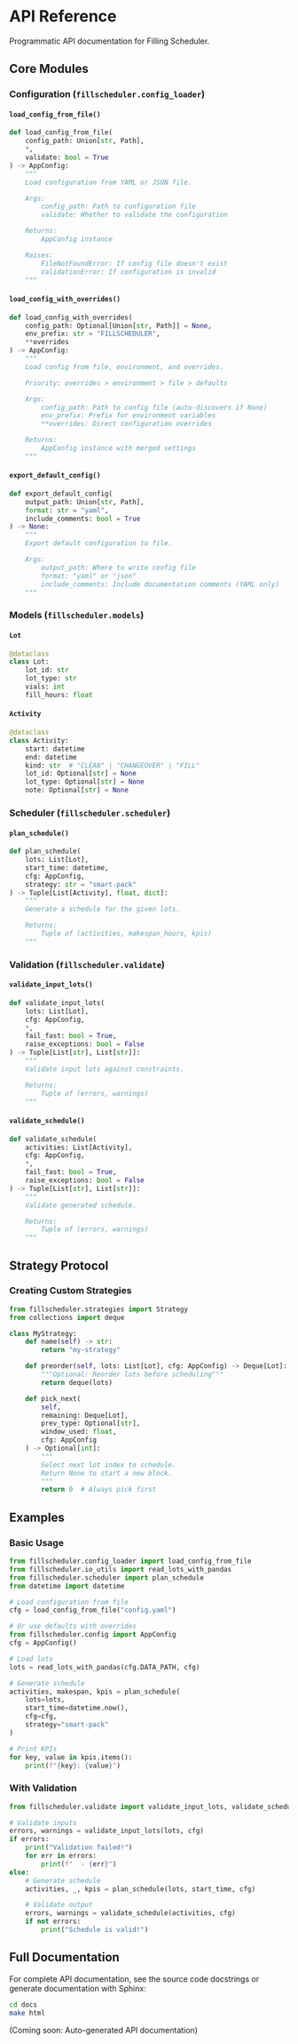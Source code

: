 # API Reference

Programmatic API documentation for Filling Scheduler.

## Core Modules

### Configuration (`fillscheduler.config_loader`)

#### `load_config_from_file()`
```python
def load_config_from_file(
    config_path: Union[str, Path],
    *,
    validate: bool = True
) -> AppConfig:
    """
    Load configuration from YAML or JSON file.

    Args:
        config_path: Path to configuration file
        validate: Whether to validate the configuration

    Returns:
        AppConfig instance

    Raises:
        FileNotFoundError: If config file doesn't exist
        ValidationError: If configuration is invalid
    """
```

#### `load_config_with_overrides()`
```python
def load_config_with_overrides(
    config_path: Optional[Union[str, Path]] = None,
    env_prefix: str = "FILLSCHEDULER",
    **overrides
) -> AppConfig:
    """
    Load config from file, environment, and overrides.

    Priority: overrides > environment > file > defaults

    Args:
        config_path: Path to config file (auto-discovers if None)
        env_prefix: Prefix for environment variables
        **overrides: Direct configuration overrides

    Returns:
        AppConfig instance with merged settings
    """
```

#### `export_default_config()`
```python
def export_default_config(
    output_path: Union[str, Path],
    format: str = "yaml",
    include_comments: bool = True
) -> None:
    """
    Export default configuration to file.

    Args:
        output_path: Where to write config file
        format: "yaml" or "json"
        include_comments: Include documentation comments (YAML only)
    """
```

### Models (`fillscheduler.models`)

#### `Lot`
```python
@dataclass
class Lot:
    lot_id: str
    lot_type: str
    vials: int
    fill_hours: float
```

#### `Activity`
```python
@dataclass
class Activity:
    start: datetime
    end: datetime
    kind: str  # "CLEAN" | "CHANGEOVER" | "FILL"
    lot_id: Optional[str] = None
    lot_type: Optional[str] = None
    note: Optional[str] = None
```

### Scheduler (`fillscheduler.scheduler`)

#### `plan_schedule()`
```python
def plan_schedule(
    lots: List[Lot],
    start_time: datetime,
    cfg: AppConfig,
    strategy: str = "smart-pack"
) -> Tuple[List[Activity], float, dict]:
    """
    Generate a schedule for the given lots.

    Returns:
        Tuple of (activities, makespan_hours, kpis)
    """
```

### Validation (`fillscheduler.validate`)

#### `validate_input_lots()`
```python
def validate_input_lots(
    lots: List[Lot],
    cfg: AppConfig,
    *,
    fail_fast: bool = True,
    raise_exceptions: bool = False
) -> Tuple[List[str], List[str]]:
    """
    Validate input lots against constraints.

    Returns:
        Tuple of (errors, warnings)
    """
```

#### `validate_schedule()`
```python
def validate_schedule(
    activities: List[Activity],
    cfg: AppConfig,
    *,
    fail_fast: bool = True,
    raise_exceptions: bool = False
) -> Tuple[List[str], List[str]]:
    """
    Validate generated schedule.

    Returns:
        Tuple of (errors, warnings)
    """
```

## Strategy Protocol

### Creating Custom Strategies

```python
from fillscheduler.strategies import Strategy
from collections import deque

class MyStrategy:
    def name(self) -> str:
        return "my-strategy"

    def preorder(self, lots: List[Lot], cfg: AppConfig) -> Deque[Lot]:
        """Optional: Reorder lots before scheduling"""
        return deque(lots)

    def pick_next(
        self,
        remaining: Deque[Lot],
        prev_type: Optional[str],
        window_used: float,
        cfg: AppConfig
    ) -> Optional[int]:
        """
        Select next lot index to schedule.
        Return None to start a new block.
        """
        return 0  # Always pick first
```

## Examples

### Basic Usage

```python
from fillscheduler.config_loader import load_config_from_file
from fillscheduler.io_utils import read_lots_with_pandas
from fillscheduler.scheduler import plan_schedule
from datetime import datetime

# Load configuration from file
cfg = load_config_from_file("config.yaml")

# Or use defaults with overrides
from fillscheduler.config import AppConfig
cfg = AppConfig()

# Load lots
lots = read_lots_with_pandas(cfg.DATA_PATH, cfg)

# Generate schedule
activities, makespan, kpis = plan_schedule(
    lots=lots,
    start_time=datetime.now(),
    cfg=cfg,
    strategy="smart-pack"
)

# Print KPIs
for key, value in kpis.items():
    print(f"{key}: {value}")
```

### With Validation

```python
from fillscheduler.validate import validate_input_lots, validate_schedule

# Validate inputs
errors, warnings = validate_input_lots(lots, cfg)
if errors:
    print("Validation failed!")
    for err in errors:
        print(f"  - {err}")
else:
    # Generate schedule
    activities, _, kpis = plan_schedule(lots, start_time, cfg)

    # Validate output
    errors, warnings = validate_schedule(activities, cfg)
    if not errors:
        print("Schedule is valid!")
```

## Full Documentation

For complete API documentation, see the source code docstrings or generate documentation with Sphinx:

```bash
cd docs
make html
```

(Coming soon: Auto-generated API documentation)
